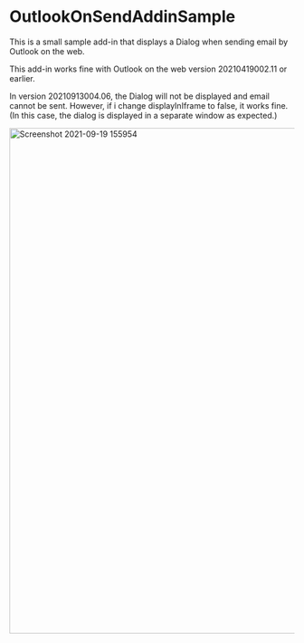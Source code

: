 # OutlookOnSendAddinSample
This is a small sample add-in that displays a Dialog when sending email by Outlook on the web.

This add-in works fine with Outlook on the web version 20210419002.11 or earlier.

In version 20210913004.06, the Dialog will not be displayed and email cannot be sent.
However, if i change displayInIframe to false, it works fine. 
(In this case, the dialog is displayed in a separate window as expected.)

<img width="893" alt="Screenshot 2021-09-19 155954" src="https://user-images.githubusercontent.com/9583126/133920547-f1d6ecb6-996f-4500-b789-5028171e1721.png">
